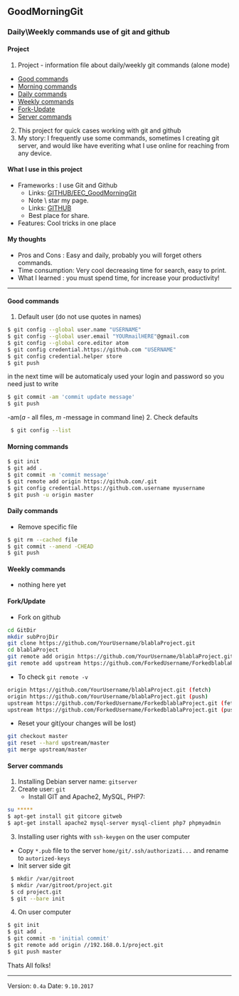 ## GoodMorningGit
### Daily\Weekly commands use of git and github

#### Project
1. Project - information file about daily/weekly git commands (alone mode)
  * [Good commands](#Good-commands)
  * [Morning commands](#Morning-commands)
  * [Daily commands](#Daily-commands)
  * [Weekly commands](#Weekly-commands)
  * [Fork-Update](#Fork-Update)
  * [Server commands](#Server-commands)
2. This project for quick cases working with git and github
3. My story: I frequently use some commands, sometimes I creating git server, and would like have everiting what I use online for reaching from any device.

#### What I use in this project
* Frameworks : I use Git and Github
  * Links: [GITHUB/EEC_GoodMorningGit](https://github.com/EvilEpicCoder/EEC_GoodMorningGit "GoodMorningGit")
   * Note \ star my page.
  * Links: [GITHUB](https://www.github.com "GITHUB")
   * Best place for share.
* Features: Cool tricks in one place

#### My thoughts

* Pros and Cons : Easy and daily, probably you will forget others commands.
* Time consumption: Very cool decreasing time for search, easy to print.
* What I learned : you must spend time, for increase your productivity!
---
#### Good commands <a name="Good-commands"></a>
1. Default user (do not use quotes in names)
  ```bash
  $ git config --global user.name "USERNAME"
  $ git config --global user.email "YOURmailHERE"@gmail.com
  $ git config --global core.editor atom
  $ git config credential.https://github.com "USERNAME"
  $ git config credential.helper store
  $ git push
```
 in the next time will be automaticaly used your login and password
 so you need just to write

  ```bash
  $ git commit -am 'commit update message'
  $ git push
 ```
  -am(_a_ - all files, _m_ -message in command line)
2. Check defaults

 ```bash
  $ git config --list
 ```
#### Morning commands <a name="Morning-commands"></a>
   ```bash
  $ git init
  $ git add .
  $ git commit -m 'commit message'
  $ git remote add origin https://github.com/.git
  $ git config credential.https://github.com.username myusername
  $ git push -u origin master
 ```
#### Daily commands <a name="Daily-commands"></a>
 * Remove specific file

  ```bash
  $ git rm --cached file
  $ git commit --amend -CHEAD
  $ git push
 ```
#### Weekly commands <a name="Weekly-commands"></a>
  * nothing here yet

#### Fork/Update <a name="Fork-Update"></a>
  * Fork on github
  ```bash
  cd GitDir
  mkdir subProjDir
  git clone https://github.com/YourUsername/blablaProject.git
  cd blablaProject
  git remote add origin https://github.com/YourUsername/blablaProject.git
  git remote add upstream https://github.com/ForkedUsername/ForkedblablaProject.git
  ```
  * To check `git remote -v`
  ```bash
  origin https://github.com/YourUsername/blablaProject.git (fetch)
  origin https://github.com/YourUsername/blablaProject.git (push)
  upstream https://github.com/ForkedUsername/ForkedblablaProject.git (fetch)
  upstream https://github.com/ForkedUsername/ForkedblablaProject.git (push)
  ```
  * Reset your git(your changes will be lost)
  ```bash
  git checkout master
  git reset --hard upstream/master
  git merge upstream/master
  ```
#### Server commands

1. Installing Debian server name: `gitserver`
2. Create user: `git`
   * Install GIT and Apache2, MySQL, PHP7:
  ```bash
  su *****
  $ apt-get install git gitcore gitweb
  $ apt-get install apache2 mysql-server mysql-client php7 phpmyadmin
  ```
3. Installing user rights with `ssh-keygen` on the user computer
  * Copy `*.pub`  file to the server `home/git/.ssh/authorizati...` and rename to `autorized-keys`
  * Init server side git
 ```bash
  $ mkdir /var/gitroot
  $ mkdir /var/gitroot/project.git
  $ cd project.git
  $ git --bare init
```
4. On user computer
  ```bash
  $ git init
  $ git add .
  $ git commit -m 'initial commit'
  $ git remote add origin //192.168.0.1/project.git
  $ git push master
 ```

  Thats All folks!

---

Version: `0.4a`
Date: `9.10.2017`
